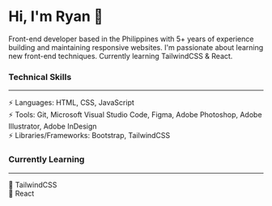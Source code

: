 <h1>Hi, I'm Ryan 👋</h1>

<p>Front-end developer based in the Philippines with 5+ years of experience building and maintaining responsive websites. I'm passionate about learning new front-end techniques. Currently learning TailwindCSS & React.</p>

<h3>Technical Skills</h3>
<hr>
⚡ Languages: HTML, CSS, JavaScript<br>
⚡ Tools: Git, Microsoft Visual Studio Code, Figma, Adobe Photoshop, Adobe Illustrator, Adobe InDesign<br>
⚡ Libraries/Frameworks: Bootstrap, TailwindCSS

<h3>Currently Learning</h3>
<hr>
🌱 TailwindCSS<br>
🌱 React

<!--
**ryandayalo/ryandayalo** is a ✨ _special_ ✨ repository because its `README.md` (this file) appears on your GitHub profile.

Here are some ideas to get you started:

- 🔭 I’m currently working on ...
- 🌱 I’m currently learning ...
- 👯 I’m looking to collaborate on ...
- 🤔 I’m looking for help with ...
- 💬 Ask me about ...
- 📫 How to reach me: ...
- 😄 Pronouns: ...
- ⚡ Fun fact: ...
-->
